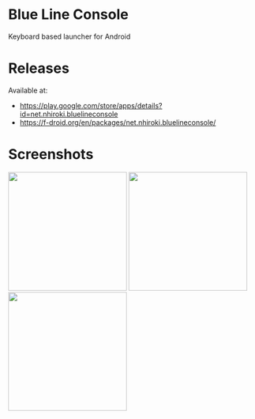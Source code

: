 # Blue Line Console

Keyboard based launcher for Android

# Releases
Available at:

- https://play.google.com/store/apps/details?id=net.nhiroki.bluelineconsole
- https://f-droid.org/en/packages/net.nhiroki.bluelineconsole/

# Screenshots
<img src="./fastlane/metadata/android/en-US/images/phoneScreenshots/1.png" width="240"> <img src="./fastlane/metadata/android/en-US/images/phoneScreenshots/2.png" width="240"> <img src="./fastlane/metadata/android/en-US/images/phoneScreenshots/3.png" width="240">
